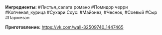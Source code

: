 
**Ингредиенты:**
#Листья_салата романо
#Помидор черри
#Копченая_курица
#Сухари
Соус: #Майонез, #Чеснок, #Соевый
#Сыр #Пармезан 

**Приготовление:**
https://vk.com/wall-32509740_1447465